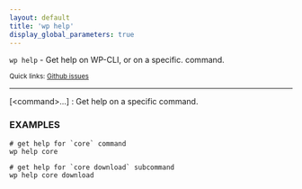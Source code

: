 ```yaml
---
layout: default
title: 'wp help'
display_global_parameters: true
---
```


`wp help` - Get help on WP-CLI, or on a specific. command.

<small>Quick links: <a href="https://github.com/wp-cli/wp-cli/issues?q=is%3Aopen+label%3Acommand%3Ahelp+sort%3Aupdated-desc">Github issues</a></small>

<hr />

[&lt;command&gt;...]
: Get help on a specific command.

### EXAMPLES

    # get help for `core` command
    wp help core

    # get help for `core download` subcommand
    wp help core download



